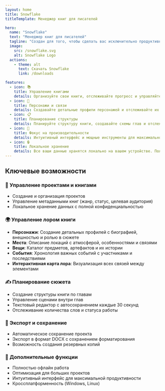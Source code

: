 ```yaml
---
layout: home
title: Snowflake
titleTemplate: Менеджер книг для писателей

hero:
  name: "Snowflake"
  text: "Менеджер книг для писателей"
  tagline: "Создан для того, чтобы сделать вас исключительно продуктивными. Snowflake — лучший способ управлять вашими книгами и планировать истории."
  image:
    src: /snowflake.svg
    alt: Snowflake Logo
  actions:
    - theme: alt
      text: Скачать Snowflake
      link: /downloads

features:
  - icon: 📚
    title: Управление книгами
    details: Организуйте свои книги, отслеживайте прогресс и управляйте метаданными в одном месте.
  - icon: 👥
    title: Персонажи и связи
    details: Создавайте детальные профили персонажей и отслеживайте их взаимоотношения.
  - icon: 📋
    title: Планирование структуры
    details: Планируйте структуру книги, создавайте схемы глав и отслеживайте развитие сюжета.
  - icon: 🎯
    title: Фокус на производительности
    details: Интуитивный интерфейс и мощные инструменты для максимальной продуктивности.
  - icon: 🔒
    title: Локальное хранение
    details: Все ваши данные хранятся локально на вашем устройстве. Полная конфиденциальность.
---
```


## Ключевые возможности

### 📖 Управление проектами и книгами
- Создание и организация проектов
- Управление метаданными книг (жанр, статус, целевая аудитория)
- Локальное хранение данных с полной конфиденциальностью

### 🌍 Управление лором книги
- **Персонажи**: Создание детальных профилей с биографией, внешностью и ролью в сюжете
- **Места**: Описание локаций с атмосферой, особенностями и связями
- **Вещи**: Каталог предметов, артефактов и их истории
- **События**: Хронология важных событий с участниками и последствиями
- **Интерактивная карта лора**: Визуализация всех связей между элементами

### ✍️ Планирование сюжета
- Создание структуры книги по главам
- Управление сценами внутри глав
- Текстовый редактор с автосохранением каждые 30 секунд
- Отслеживание количества слов и статуса работы

### 💾 Экспорт и сохранение
- Автоматическое сохранение проекта
- Экспорт в формат DOCX с сохранением форматирования
- Возможность создания резервных копий

### 🔧 Дополнительные функции
- Полностью офлайн работа
- Оптимизация для больших проектов
- Интуитивный интерфейс для максимальной продуктивности
- Кроссплатформенность (Windows, Linux)
